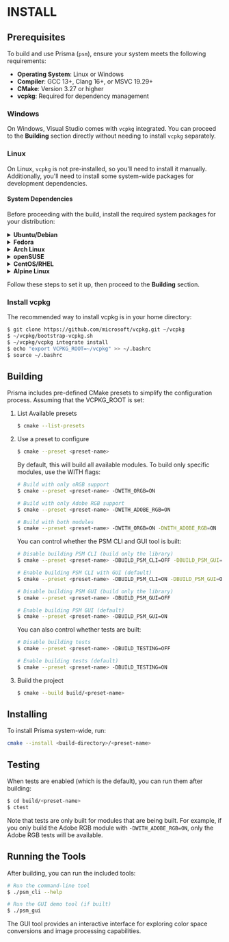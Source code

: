 # INSTALL

## Prerequisites

To build and use Prisma (`psm`), ensure your system meets the following
requirements:

- **Operating System**: Linux or Windows
- **Compiler**: GCC 13+, Clang 16+, or MSVC 19.29+
- **CMake**: Version 3.27 or higher
- **vcpkg**: Required for dependency management

### Windows

On Windows, Visual Studio comes with `vcpkg` integrated. You can proceed to the
**Building** section directly without needing to install `vcpkg` separately.

### Linux

On Linux, `vcpkg` is not pre-installed, so you'll need to install it manually.
Additionally, you'll need to install some system-wide packages for development
dependencies.

#### System Dependencies

Before proceeding with the build, install the required system packages for your
distribution:

<details>
<summary><strong>Ubuntu/Debian</strong></summary>

```bash
sudo apt install curl zip unzip tar g++ pkg-config python3-jinja2 libxrandr-dev libxinerama-dev libxcursor-dev libxi-dev libglu1-mesa autoconf libltdl-dev libgl-dev
```
</details>

<details>
<summary><strong>Fedora</strong></summary>

```bash
sudo dnf install curl zip unzip tar gcc g++ pkgconfig automake libtool diffutils perl-open.noarch perl python3-jinja2 libXrandr-devel libXinerama-devel libXcursor-devel libXi-devel mesa-libGLU autoconf mesa-libGL-devel
```
</details>

<details>
<summary><strong>Arch Linux</strong></summary>

```bash
sudo pacman -S curl zip unzip tar pkg-config gcc python3 automake make python-jinja libxrandr libxinerama libxcursor libxi glu autoconf libtool mesa
```
</details>

<details>
<summary><strong>openSUSE</strong></summary>

```bash
sudo zypper install curl zip unzip tar pkg-config libXrandr-devel libXinerama-devel libXcursor-devel libXi-devel Mesa-libGLU autoconf libtool-devel Mesa-libGL-devel
```
</details>

<details>
<summary><strong>CentOS/RHEL</strong></summary>

```bash
sudo yum install curl zip unzip tar pkgconfig libXrandr-devel libXinerama-devel libXcursor-devel libXi-devel mesa-libGLU autoconf libtool-devel mesa-libGL-devel
```
</details>

<details>
<summary><strong>Alpine Linux</strong></summary>

```bash
sudo apk add curl zip unzip tar pkg-config libxrandr-dev libxinerama-dev libxcursor-dev libxi-dev glu autoconf libtool mesa-gl
```
</details>

Follow these steps to set it up, then proceed to the **Building** section.

### Install vcpkg

The recommended way to install vcpkg is in your home directory:

```bash
$ git clone https://github.com/microsoft/vcpkg.git ~/vcpkg
$ ~/vcpkg/bootstrap-vcpkg.sh
$ ~/vcpkg/vcpkg integrate install
$ echo "export VCPKG_ROOT=~/vcpkg" >> ~/.bashrc
$ source ~/.bashrc
```

## Building

Prisma includes pre-defined CMake presets to simplify the configuration process.
Assuming that the VCPKG_ROOT is set:

1. List Available presets
   ```bash
   $ cmake --list-presets
   ```
2. Use a preset to configure

   ```bash
   $ cmake --preset <preset-name>
   ```

   By default, this will build all available modules. To build only specific
   modules, use the WITH flags:

   ```bash
   # Build with only oRGB support
   $ cmake --preset <preset-name> -DWITH_ORGB=ON

   # Build with only Adobe RGB support
   $ cmake --preset <preset-name> -DWITH_ADOBE_RGB=ON

   # Build with both modules
   $ cmake --preset <preset-name> -DWITH_ORGB=ON -DWITH_ADOBE_RGB=ON
   ```

   You can control whether the PSM CLI and GUI tool is built:

   ```bash
   # Disable building PSM CLI (build only the library)
   $ cmake --preset <preset-name> -DBUILD_PSM_CLI=OFF -DBUILD_PSM_GUI=OFF

   # Enable building PSM CLI with GUI (default)
   $ cmake --preset <preset-name> -DBUILD_PSM_CLI=ON -DBUILD_PSM_GUI=ON

   # Disable building PSM GUI (build only the library)
   $ cmake --preset <preset-name> -DBUILD_PSM_GUI=OFF

   # Enable building PSM GUI (default)
   $ cmake --preset <preset-name> -DBUILD_PSM_GUI=ON
   ```

   You can also control whether tests are built:

   ```bash
   # Disable building tests
   $ cmake --preset <preset-name> -DBUILD_TESTING=OFF

   # Enable building tests (default)
   $ cmake --preset <preset-name> -DBUILD_TESTING=ON
   ```

3. Build the project
   ```bash
   $ cmake --build build/<preset-name>
   ```

## Installing

To install Prisma system-wide, run:

```bash
cmake --install <build-directory>/<preset-name>
```

## Testing

When tests are enabled (which is the default), you can run them after building:

```bash
$ cd build/<preset-name>
$ ctest
```

Note that tests are only built for modules that are being built. For example, if
you only build the Adobe RGB module with `-DWITH_ADOBE_RGB=ON`, only the Adobe
RGB tests will be available.

## Running the Tools

After building, you can run the included tools:

```bash
# Run the command-line tool
$ ./psm_cli --help

# Run the GUI demo tool (if built)
$ ./psm_gui
```

The GUI tool provides an interactive interface for exploring color space conversions and image processing capabilities.
